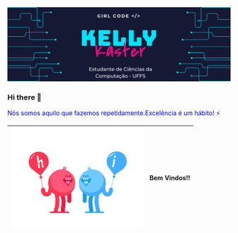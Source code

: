 <img src="https://github.com/KellyKaster/KellyKaster/blob/main/HeaderMe.jpg" width="1000px">

### Hi there 👋

<!--
**KellyKaster/KellyKaster** is a ✨ _special_ ✨ repository because its `README.md` (this file) appears on your GitHub profile.


- 🔭 I’m currently working on ...
- 🌱 I’m currently learning ...
- 👯 I’m looking to collaborate on ...
- 🤔 I’m looking for help with ...
- 💬 Ask me about ...
- 📫 How to reach me: ...
- 😄 Pronouns: ...
- ⚡ Fun fact: ...
-->

<font color='blue'> Nós somos aquilo que fazemos repetidamente.Excelência é um hábito! ⚡ </font>

|<img src="https://github.com/KellyKaster/KellyKaster/blob/main/HI.gif" width="300px">|**Bem Vindos!!**   |
|---|---|
